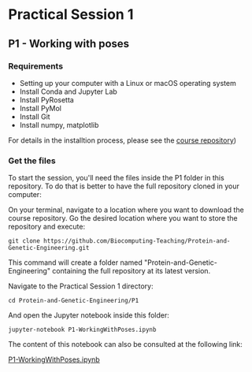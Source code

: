 # Practical Session 1

## P1 - Working with poses

### Requirements

* Setting up your computer with a Linux or macOS operating system
* Install Conda and Jupyter Lab
* Install PyRosetta
* Install PyMol
* Install Git
* Install numpy, matplotlib

For details in the installtion process, please see the [course repository](https://github.com/Biocomputing-Teaching/Protein-and-Genetic-Engineering))

### Get the files

To start the session, you'll need the files inside the P1 folder in this repository. To do that is better to have the full repository cloned in your computer:

On your terminal, navigate to a location where you want to download the course repository. Go the desired location where you want to store the repository and execute:

```
git clone https://github.com/Biocomputing-Teaching/Protein-and-Genetic-Engineering.git
```

This command will create a folder named "Protein-and-Genetic-Engineering" containing the full repository at its latest version.

Navigate to the Practical Session 1 directory:

```
cd Protein-and-Genetic-Engineering/P1
```

And open the Jupyter notebook inside this folder:

```
jupyter-notebook P1-WorkingWithPoses.ipynb
```

The content of this notebook can also be consulted at the following link:

[P1-WorkingWithPoses.ipynb](https://github.com/Biocomputing-Teaching/Protein-and-Genetic-Engineering/blob/main/P1/P1-WorkingWithPoses.ipynb)
